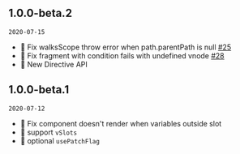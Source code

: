 ## 1.0.0-beta.2

`2020-07-15`

- 🐞 Fix walksScope throw error when path.parentPath is null [#25](https://github.com/vueComponent/jsx/pull/25)
- 🐞 Fix fragment with condition fails with undefined vnode [#28](https://github.com/vueComponent/jsx/pull/28)
- 🌟 New Directive API


## 1.0.0-beta.1

`2020-07-12`

- 🐞 Fix component doesn't render when variables outside slot
- 🌟 support `vSlots`
- 🌟 optional `usePatchFlag`
